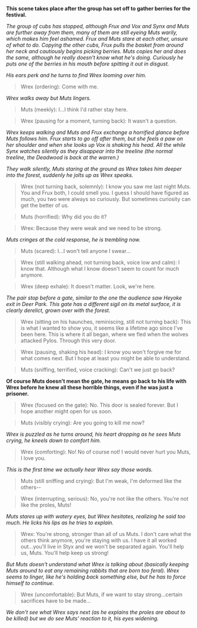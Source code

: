 **This scene takes place after the group has set off to gather berries for the festival.**

*The group of cubs has stopped, although Frux and Vox and Synx and Muts are further away from them, many of them are still eyeing Muts warily, which makes him feel ashamed.
Frux and Muts stare at each other, unsure of what to do.
Copying the other cubs, Frux pulls the basket from around her neck and cautiously begins picking berries.
Muts copies her and does the same, although he really doesn't know what he's doing.
Curiously he puts one of the berries in his mouth before spitting it out in disgust.*

*His ears perk and he turns to find Wrex looming over him.*

> Wrex (ordering):
Come with me.

*Wrex walks away but Muts lingers.*

> Muts (meekly):
I...I think I'd rather stay here.

> Wrex (pausing for a moment, turning back):
It wasn't a question.

*Wrex keeps walking and Muts and Frux exchange a horrified glance before Muts follows him.
Frux starts to go off after them, but she feels a paw on her shoulder and when she looks up Vox is shaking his head.
All the while Synx watches silently as they disappear into the treeline (the normal treeline, the Deadwood is back at the warren.)*

*They walk silently, Muts staring at the ground as Wrex takes him deeper into the forest, suddenly he jolts up as Wrex speaks.*

> Wrex (not turning back, solemnly):
I know you saw me last night Muts.
You and Frux both, I could smell you.
I guess I should have figured as much, you two were always so curiously.
But sometimes curiosity can get the better of us.

> Muts (horrified):
Why did you do it?

> Wrex:
Because they were weak and we need to be strong.

*Muts cringes at the cold response, he is trembling now.*

> Muts (scared):
I...I won't tell anyone I swear...

> Wrex (still walking ahead, not turning back, voice low and calm):
I know that.
Although what I know doesn't seem to count for much anymore.

> Wrex (deep exhale):
It doesn't matter.
Look, we're here.

*The pair stop before a gate, similar to the one the audience saw Heyoke exit in Deer Park.
This gate has a different sigil on its metal surface, it is clearly derelict, grown over with the forest.*

> Wrex (sitting on his haunches, reminiscing, still not turning back):
This is what I wanted to show you, it seems like a lifetime ago since I've been here.
This is where it all began, where we fled when the wolves attacked Pylos.
Through this very door.

> Wrex (pausing, shaking his head):
I know you won't forgive me for what comes next.
But I hope at least you might be able to understand.

> Muts (sniffing, terrified, voice cracking):
Can't we just go back?

**Of course Muts doesn't mean the gate, he means go back to his life with Wrex before he knew all these horrible things, even if he was just a prisoner.**

> Wrex (focused on the gate):
No.
This door is sealed forever.
But I hope another might open for us soon.

> Muts (visibly crying):
Are you going to kill me now?

*Wrex is puzzled as he turns around, his heart dropping as he sees Muts crying, he kneels down to comfort him.*

> Wrex (comforting):
No!
No of course not!
I would never hurt you Muts, I love you.

*This is the first time we actually hear Wrex say those words.*

> Muts (still sniffing and crying):
But I'm weak, I'm deformed like the others--

> Wrex (interrupting, serious):
No, you're not like the others.
You're not like the proles, Muts!

*Muts stares up with watery eyes, but Wrex hesitates, realizing he said too much.
He licks his lips as he tries to explain.*

> Wrex:
You're strong, stronger than all of us Muts.
I don't care what the others think anymore, you're staying with us.
I have it all worked out...you'll live in Styx and we won't be separated again.
You'll help us, Muts.
You'll help keep us strong!

*But Muts doesn't understand what Wrex is talking about (basically keeping Muts around to eat any remaining rabbits that are born too feral).
Wrex seems to linger, like he's holding back something else, but he has to force himself to continue.*

> Wrex (uncomfortable):
But Muts, if we want to stay strong...certain sacrifices have to be made...

*We don't see what Wrex says next (as he explains the proles are about to be killed) but we do see Muts' reaction to it, his eyes widening.*




